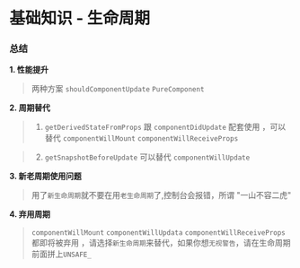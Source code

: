 # 基础知识 - 生命周期

### 总结

**1. 性能提升**
> 两种方案 `shouldComponentUpdate` `PureComponent`

**2. 周期替代**
>
>1. `getDerivedStateFromProps`  跟 `componentDidUpdate` 配套使用 ，可以替代 `componentWillMount` `componentWillReceiveProps`

>2. `getSnapshotBeforeUpdate` 可以替代 `componentWillUpdate`

**3. 新老周期使用问题**

> 用了`新生命周期`就不要在用`老生命周期`了,控制台会报错，所谓 "一山不容二虎"

**4. 弃用周期**
> `componentWillMount` `componentWillUpdata` `componentWillReceiveProps` 都即将被弃用 ，请选择`新生命周期`来替代，如果你想`无视警告`，请在生命周期前面拼上`UNSAFE_`
